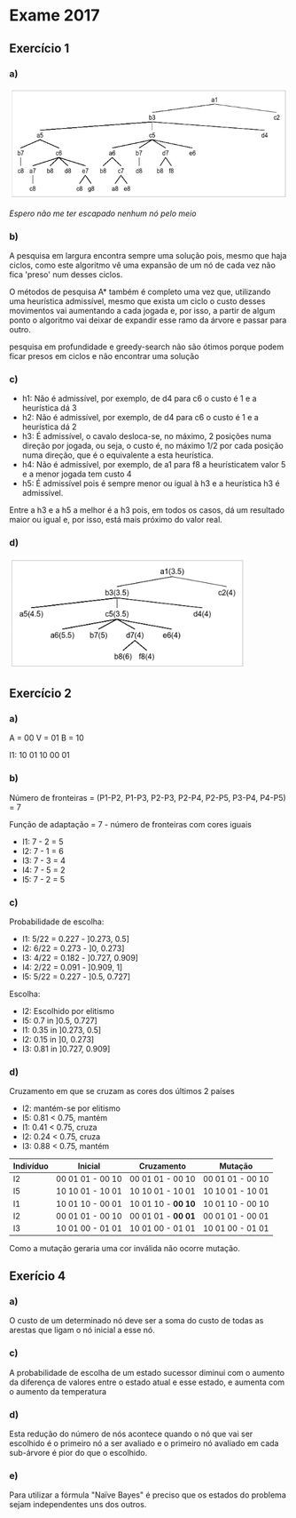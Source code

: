 # Exame 2017

## Exercício 1

### a)

<img src="./IART_Exame_EN_2017_1.png" height=200>

*Espero não me ter escapado nenhum nó pelo meio*

### b)

A pesquisa em largura encontra sempre uma solução pois, mesmo que haja ciclos, como este algoritmo vê uma expansão de um nó de cada vez não fica 'preso' num desses ciclos.

O métodos de pesquisa A* também é completo uma vez que, utilizando uma heurística admissível, mesmo que exista um ciclo o custo desses movimentos vai aumentando a cada jogada e, por isso, a partir de algum ponto o algoritmo vai deixar de expandir esse ramo da árvore e passar para outro.

pesquisa em profundidade e greedy-search não são  ótimos porque podem ficar presos em ciclos e não encontrar uma solução

### c)

- h1: Não é admissível, por exemplo, de d4 para c6 o custo é 1 e a heurística dá 3
- h2: Não é admissível, por exemplo, de d4 para c6 o custo é 1 e a heurística dá 2
- h3: É admissível, o cavalo desloca-se, no máximo, 2 posições numa direção por jogada, ou seja, o custo é, no máximo 1/2 por cada posição numa direção, que é o equivalente a esta heurística.
- h4: Não é admissível, por exemplo, de a1 para f8 a heurísticatem valor 5 e a menor jogada tem custo 4
- h5: É admissível pois é sempre menor ou igual à h3 e a heurística h3 é admissível.

Entre a h3 e a h5 a melhor é a h3 pois, em todos os casos, dá um resultado maior ou igual e, por isso, está mais próximo do valor real.

### d)

<img src="./IART_Exame_EN_2017_2.png" height=200>

## Exercício 2

### a)

A = 00 V = 01 B = 10

I1: 10 01 10 00 01

### b)

Número de fronteiras = (P1-P2, P1-P3, P2-P3, P2-P4, P2-P5, P3-P4, P4-P5) = 7

Função de adaptação = 7 - número de fronteiras com cores iguais

- I1: 7 - 2 = 5
- I2: 7 - 1 = 6
- I3: 7 - 3 = 4
- I4: 7 - 5 = 2
- I5: 7 - 2 = 5

### c)

Probabilidade de escolha:
- I1: 5/22 = 0.227 - ]0.273, 0.5]
- I2: 6/22 = 0.273 - ]0, 0.273]
- I3: 4/22 = 0.182 - ]0.727, 0.909]
- I4: 2/22 = 0.091 - ]0.909, 1]
- I5: 5/22 = 0.227 - ]0.5, 0.727]

Escolha:
- I2: Escolhido por elitismo
- I5: 0.7 in ]0.5, 0.727]
- I1: 0.35 in ]0.273, 0.5]
- I2: 0.15 in ]0, 0.273]
- I3: 0.81 in ]0.727, 0.909]

### d)

Cruzamento em que se cruzam as cores dos últimos 2 países

- I2: mantém-se por elitismo
- I5: 0.81 < 0.75, mantém
- I1: 0.41 < 0.75, cruza
- I2: 0.24 < 0.75, cruza
- I3: 0.88 < 0.75, mantém

|Indivíduo|Inicial|Cruzamento|Mutação|
|-|-|-|-|
|I2|00 01 01 - 00 10|00 01 01 - 00 10|00 01 01 - 00 10|
|I5|10 10 01 - 10 01|10 10 01 - 10 01|10 10 01 - 10 01|
|I1|10 01 10 - 00 01|10 01 10 - **00 10**|10 01 10 - 00 10|
|I2|00 01 01 - 00 10|00 01 01 - **00 01**|00 01 01 - 00 01|
|I3|10 01 00 - 01 01|10 01 00 - 01 01|10 01 00 - 01 01|

Como a mutação geraria uma cor inválida não ocorre mutação.

## Exerício 4

### a)

O custo de um determinado nó deve ser a soma do custo de todas as arestas que ligam o nó inicial a esse nó.

### c)

A probabilidade de escolha de um estado sucessor diminui com o aumento da diferença de valores entre o estado atual e esse estado, e aumenta com o aumento da temperatura

### d)

Esta redução do número de nós acontece quando o nó que vai ser escolhido é o primeiro nó a ser avaliado e o primeiro nó avaliado em cada sub-árvore é pior do que o escolhido.

### e)

Para utilizar a fórmula "Naïve Bayes" é preciso que os estados do problema sejam independentes uns dos outros.

